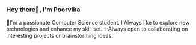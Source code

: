 ### Hey there👋, I'm Poorvika

🌱I'm a passionate Computer Science student. I Always like to explore new technologies and enhance my skill set.
✨Always open to collaborating on interesting projects or brainstorming ideas.






